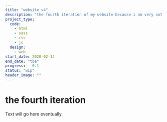 ```yaml
---
title: "website v4"
description: "the fourth iteration of my website because i am very not good at this"
project_type:	
  code:
    - html
    - sass
    - css
    - js
  design:
    - web
start_date: 2020-02-14
end_date: "tba"
progress:	0.1
status: "wip"
header_image: ""
---
```

# the fourth iteration
Text will go here eventually.